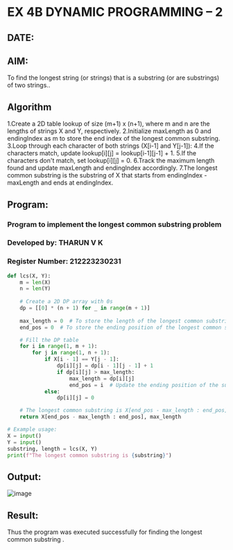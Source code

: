 # EX 4B DYNAMIC PROGRAMMING – 2
## DATE:
## AIM:
To find the longest string (or strings) that is a substring (or are substrings) of two strings..



## Algorithm
1.Create a 2D table lookup of size (m+1) x (n+1), where m and n are the lengths of strings X and Y, respectively.
2.Initialize maxLength as 0 and endingIndex as m to store the end index of the longest common substring.
3.Loop through each character of both strings (X[i-1] and Y[j-1]):
4.If the characters match, update lookup[i][j] = lookup[i-1][j-1] + 1.
5.If the characters don't match, set lookup[i][j] = 0.
6.Track the maximum length found and update maxLength and endingIndex accordingly.
7.The longest common substring is the substring of X that starts from endingIndex - maxLength and ends at endingIndex.


## Program:
### Program to implement the longest common substring problem
### Developed by: THARUN V K
### Register Number: 212223230231 
```py
def lcs(X, Y):
    m = len(X)
    n = len(Y)
    
    # Create a 2D DP array with 0s
    dp = [[0] * (n + 1) for _ in range(m + 1)]
    
    max_length = 0  # To store the length of the longest common substring
    end_pos = 0  # To store the ending position of the longest common substring in X

    # Fill the DP table
    for i in range(1, m + 1):
        for j in range(1, n + 1):
            if X[i - 1] == Y[j - 1]:
                dp[i][j] = dp[i - 1][j - 1] + 1
                if dp[i][j] > max_length:
                    max_length = dp[i][j]
                    end_pos = i  # Update the ending position of the substring
            else:
                dp[i][j] = 0

    # The longest common substring is X[end_pos - max_length : end_pos]
    return X[end_pos - max_length : end_pos], max_length

# Example usage:
X = input()
Y = input()
substring, length = lcs(X, Y)
print(f"The longest common substring is {substring}")

```

## Output:
![image](https://github.com/user-attachments/assets/6ca1b91a-8095-4c26-8555-181a9f4f99f2)



## Result:
Thus the program was executed successfully for finding the longest common substring .
